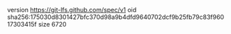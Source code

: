 version https://git-lfs.github.com/spec/v1
oid sha256:175030d8301427bfc370d98a9b4dfd9640702dcf9b25fb79c83f96017303415f
size 6720
